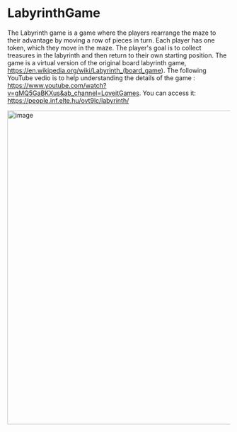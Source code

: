 # LabyrinthGame

The Labyrinth game is a game where the players rearrange the maze to
their advantage by moving a row of pieces in turn. Each
player has one token, which they move in the maze. The
player's goal is to collect treasures in the labyrinth and then
return to their own starting position.
The game is a virtual version of the original board labyrinth game, <https://en.wikipedia.org/wiki/Labyrinth_(board_game>).
The following YouTube vedio is to help understanding the details of the game : <https://www.youtube.com/watch?v=gMQ5GaBKXus&ab_channel=LoveitGames>.
You can access it: https://people.inf.elte.hu/ovt9lc/labyrinth/

<img width="708" alt="image" src="https://user-images.githubusercontent.com/122574289/212446676-2b3188af-f895-4325-99f9-4d4aac29e4c6.png">
